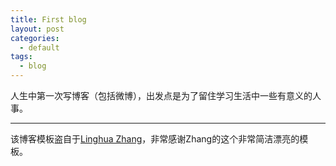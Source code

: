 ```yaml
---
title: First blog
layout: post
categories:
  - default
tags:
  - blog
---
```


人生中第一次写博客（包括微博），出发点是为了留住学习生活中一些有意义的人事。

---

该博客模板盗自于[Linghua Zhang](http://lhzhang.com/)，非常感谢Zhang的这个非常简洁漂亮的模板。
